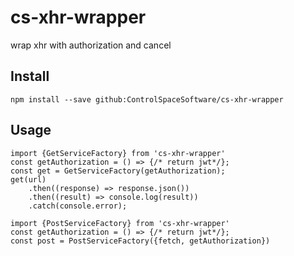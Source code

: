 # cs-xhr-wrapper
wrap xhr with authorization and cancel

## Install

```
npm install --save github:ControlSpaceSoftware/cs-xhr-wrapper
```

## Usage

```
import {GetServiceFactory} from 'cs-xhr-wrapper'
const getAuthorization = () => {/* return jwt*/};
const get = GetServiceFactory(getAuthorization);
get(url)
	.then((response) => response.json())
	.then((result) => console.log(result))
	.catch(console.error);
```

```
import {PostServiceFactory} from 'cs-xhr-wrapper'
const getAuthorization = () => {/* return jwt*/};
const post = PostServiceFactory({fetch, getAuthorization})
